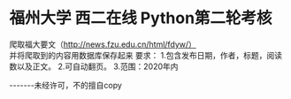 # 福州大学 西二在线 Python第⼆轮考核
爬取福⼤要⽂（http://news.fzu.edu.cn/html/fdyw/）  
并将爬取到的内容⽤数据库保存起来 
要求： 1.包含发布⽇期，作者，标题，阅读 数以及正⽂。 2.可⾃动翻⻚。 3.范围：2020年内


-------未经许可，不的擅自copy

